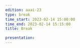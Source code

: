 ```yaml
---
edition: aaai-23
type: break
time_start: 2023-02-14 15:00:00
time_end: 2023-02-14 15:15:00
title: Break

presentation:
---
```

